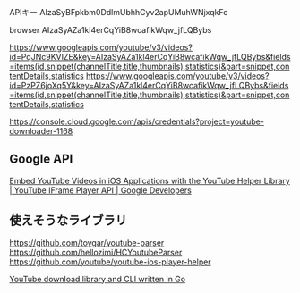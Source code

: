 
APIキー
AIzaSyBFpkbm0DdlmUbhhCyv2apUMuhWNjxqkFc

browser
AIzaSyAZa1kl4erCqYiB8wcafikWqw_jfLQBybs


https://www.googleapis.com/youtube/v3/videos?id=PqJNc9KVIZE&key=AIzaSyAZa1kl4erCqYiB8wcafikWqw_jfLQBybs&fields=items(id,snippet(channelTitle,title,thumbnails),statistics)&part=snippet,contentDetails,statistics
https://www.googleapis.com/youtube/v3/videos?id=PzPZ6joXq5Y&key=AIzaSyAZa1kl4erCqYiB8wcafikWqw_jfLQBybs&fields=items(id,snippet(channelTitle,title,thumbnails),statistics)&part=snippet,contentDetails,statistics



https://console.cloud.google.com/apis/credentials?project=youtube-downloader-1168

## Google API

[Embed YouTube Videos in iOS Applications with the YouTube Helper Library | YouTube IFrame Player API | Google Developers](https://developers.google.com/youtube/v3/guides/ios_youtube_helper)

## 使えそうなライブラリ

https://github.com/toygar/youtube-parser
https://github.com/hellozimi/HCYoutubeParser
https://github.com/youtube/youtube-ios-player-helper



[YouTube download library and CLI written in Go](https://github.com/otium/ytdl)
